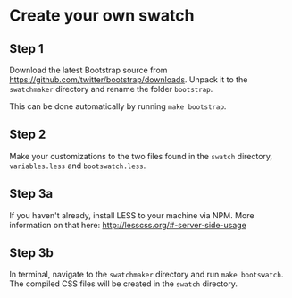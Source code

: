 Create your own swatch
======================

Step 1
------
Download the latest Bootstrap source from https://github.com/twitter/bootstrap/downloads. Unpack it to the `swatchmaker` directory and rename the folder `bootstrap`.

This can be done automatically by running `make bootstrap`.

Step 2
------
Make your customizations to the two files found in the `swatch` directory, `variables.less` and `bootswatch.less`.

Step 3a
------
If you haven't already, install LESS to your machine via NPM. More information on that here: http://lesscss.org/#-server-side-usage

Step 3b
------
In terminal, navigate to the `swatchmaker` directory and run `make bootswatch`. The compiled CSS files will be created in the `swatch` directory.